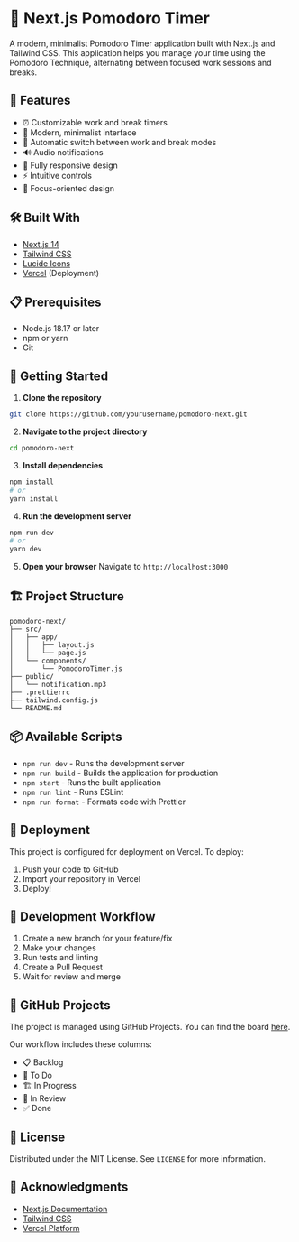 # 🍅 Next.js Pomodoro Timer

A modern, minimalist Pomodoro Timer application built with Next.js and Tailwind CSS. This application helps you manage your time using the Pomodoro Technique, alternating between focused work sessions and breaks.

## 🌟 Features

- ⏰ Customizable work and break timers
- 🎨 Modern, minimalist interface
- 🔄 Automatic switch between work and break modes
- 🔊 Audio notifications
- 📱 Fully responsive design
- ⚡ Intuitive controls
- 🎯 Focus-oriented design

## 🛠️ Built With

- [Next.js 14](https://nextjs.org/)
- [Tailwind CSS](https://tailwindcss.com/)
- [Lucide Icons](https://lucide.dev/)
- [Vercel](https://vercel.com/) (Deployment)

## 📋 Prerequisites

- Node.js 18.17 or later
- npm or yarn
- Git

## 🚀 Getting Started

1. **Clone the repository**
```bash
git clone https://github.com/yourusername/pomodoro-next.git
```

2. **Navigate to the project directory**
```bash
cd pomodoro-next
```

3. **Install dependencies**
```bash
npm install
# or
yarn install
```

4. **Run the development server**
```bash
npm run dev
# or
yarn dev
```

5. **Open your browser**
Navigate to `http://localhost:3000`

## 🏗️ Project Structure

```
pomodoro-next/
├── src/
│   ├── app/
│   │   ├── layout.js
│   │   └── page.js
│   └── components/
│       └── PomodoroTimer.js
├── public/
│   └── notification.mp3
├── .prettierrc
├── tailwind.config.js
└── README.md
```

## 📦 Available Scripts

- `npm run dev` - Runs the development server
- `npm run build` - Builds the application for production
- `npm start` - Runs the built application
- `npm run lint` - Runs ESLint
- `npm run format` - Formats code with Prettier

## 🚀 Deployment

This project is configured for deployment on Vercel. To deploy:

1. Push your code to GitHub
2. Import your repository in Vercel
3. Deploy!

## 📝 Development Workflow

1. Create a new branch for your feature/fix
2. Make your changes
3. Run tests and linting
4. Create a Pull Request
5. Wait for review and merge

## 🎯 GitHub Projects

The project is managed using GitHub Projects. You can find the board [here](https://github.com/felipesuarezdev/pomodoro-next-felipesuarez).

Our workflow includes these columns:
- 📋 Backlog
- 🎯 To Do
- 🏗️ In Progress
- 👀 In Review
- ✅ Done


## 📄 License

Distributed under the MIT License. See `LICENSE` for more information.

## 🌟 Acknowledgments

- [Next.js Documentation](https://nextjs.org/docs)
- [Tailwind CSS](https://tailwindcss.com/)
- [Vercel Platform](https://vercel.com/)